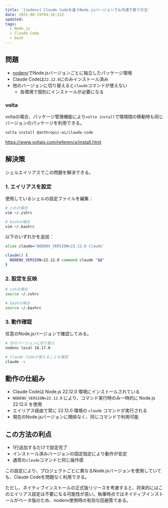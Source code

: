 ```yaml
---
title: '[nodenv] Claude Codeを違うNode.jsバージョンでも共通で使う方法'
date: 2025-08-19T04:16:13Z
updated:
tags:
  - Node.js
  - Claude Code
  - bash
---
```


## 問題

- [nodenv](https://github.com/nodenv/nodenv)でNode.jsバージョンごとに独立したパッケージ環境
- Claude Codeは`22.12.0`にのみインストール済み
- 他のバージョンに切り替えると`claude`コマンドが使えない
  - 各環境で個別にインストールが必要になる

### volta

voltaの場合、パッケージ管理機能により`volta install`で環境間の移動時も同じバージョンのパッケージを利用できる。

```bash
volta install @anthropic-ai/claude-code
```

https://www.voltajs.com/reference/install.html

## 解決策

シェルエイリアスでこの問題を解決できる。

### 1. エイリアスを設定

使用しているシェルの設定ファイルを編集：

```bash
# zshの場合
vim ~/.zshrc

# bashの場合
vim ~/.bashrc
```

以下のいずれかを追加：

```bash
alias claude='NODENV_VERSION=22.12.0 claude'
```

```bash
claude() {
  NODENV_VERSION=22.12.0 command claude "$@"
}
```

### 2. 設定を反映

```bash
# zshの場合
source ~/.zshrc

# bashの場合
source ~/.bashrc
```

### 3. 動作確認

任意のNode.jsバージョンで確認してみる。

```bash
# 別のバージョンに切り替え
nodenv local 18.17.0

# Claude Codeが使えることを確認
claude -v
```

## 動作の仕組み

- Claude Codeは Node.js 22.12.0 環境にインストールされている
- `NODENV_VERSION=22.12.0` により、コマンド実行時のみ一時的に Node.js 22.12.0 を使用
- エイリアス経由で常に 22.12.0 環境の `claude` コマンドが実行される
- 現在のNode.jsバージョンに関係なく、同じコマンドで利用可能

## この方法の利点

- 1行追加するだけで設定完了
- インストール済みバージョンの固定指定により動作が安定
- 通常の`claude`コマンドと同じ操作感

この設定により、プロジェクトごとに異なるNode.jsバージョンを使用していても、Claude Codeを問題なく利用できる。

ただし、ネイティブインストールの正式版リリースを考慮すると、将来的にはこのエイリアス設定は不要になる可能性が高い。執筆時点ではネイティブインストールがベータ版のため、nodenv使用時の有効な回避策である。
